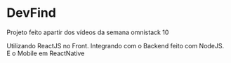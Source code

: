 # DevFind
Projeto feito apartir dos vídeos da semana omnistack 10


Utilizando ReactJS no Front.
Integrando com o Backend feito com NodeJS.
E o Mobile em ReactNative
